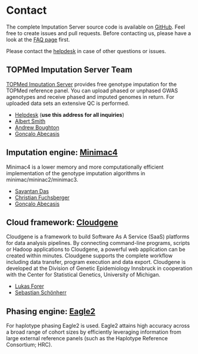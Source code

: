 # Contact

The complete Imputation Server source code is available on [GitHub](https://github.com/genepi/imputationserver). Feel free to create issues and pull requests. Before contacting us, please have a look at the [FAQ page](/faq) first. 

Please contact the [helpdesk](mailto:imputationserver@umich.edu) in case of other questions or issues.

## TOPMed Imputation Server Team

[TOPMed Imputation Server](https://imputation.biodatacatalyst.nhlbi.nih.gov) provides free genotype imputation for the TOPMed reference panel. You can upload phased or unphased GWAS agenotypes and receive phased and imputed genomes in return. For uploaded data sets an extensive QC is performed.

* [Helpdesk](mailto:imputationserver@umich.edu) (**use this address for all inquiries**)
* [Albert Smith](mailto:albertvs@umich.edu)
* [Andrew Boughton](mailto:abought@umich.edu)
* [Gonçalo Abecasis](mailto:goncalo@umich.edu)


## Imputation engine: [Minimac4](http://genome.sph.umich.edu/wiki/Minimac4)

Minimac4 is a lower memory and more computationally efficient implementation of the genotype imputation algorithms in minimac/mininac2/minimac3.

* [Sayantan Das](mailto:sayantan@umich.edu)
* [Christian Fuchsberger](mailto:cfuchsb@umich.edu)
* [Gonçalo Abecasis](mailto:goncalo@umich.edu)

## Cloud framework: [Cloudgene](http://cloudgene.uibk.ac.at/)

Cloudgene is a framework to build Software As A Service (SaaS) platforms for data analysis pipelines. By connecting command-line programs, scripts or Hadoop applications to Cloudgene, a powerful web application can be created within minutes. Cloudgene supports the complete workflow including data transfer, program execution and data export. Cloudgene is developed at the Division of Genetic Epidemiology Innsbruck in cooperation with the Center for Statistical Genetics, University of Michigan.

* [Lukas Forer](mailto:lukas.forer@i-med.ac.at)
* [Sebastian Schönherr](mailto:sebastian.schoenherr@i-med.ac.at)

## Phasing engine: [Eagle2](https://data.broadinstitute.org/alkesgroup/Eagle/)

For haplotype phasing Eagle2 is used. Eagle2 attains high accuracy across a broad range of cohort sizes by efficiently leveraging information from large external reference panels (such as the Haplotype Reference Consortium; HRC).
